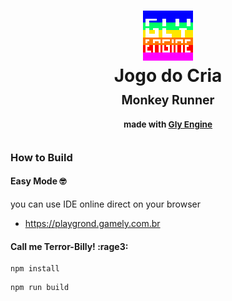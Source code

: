 <div align="center">
<h1><a href="https://github.com/gamelly/gly-engine" target="_blank"><img src="https://raw.githubusercontent.com/gamelly/gly-engine/refs/heads/main/assets/icon80x80.png"/></a><br>Jogo do Cria<br><sup><sub>Monkey Runner<br/><sup><sub>made with <a href="https://playground.gamely.com.br" target="_blank">Gly Engine</a></sub></sup></sub></sup></h1>
</div>

### How to Build

#### Easy Mode :nerd_face:

you can use IDE online direct on your browser

 * <https://playgrond.gamely.com.br>

#### Call me Terror-Billy! :rage3:

```
npm install
```

```
npm run build
```
